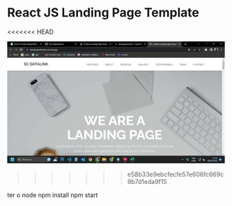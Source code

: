 # React JS Landing Page Template

<<<<<<< HEAD

![Tela inicial](src/images/foto.png)
>>>>>>> e58b33e9ebcfecfe57e606fc669c9b7d1eda9f15


ter o node
npm install
npm start
